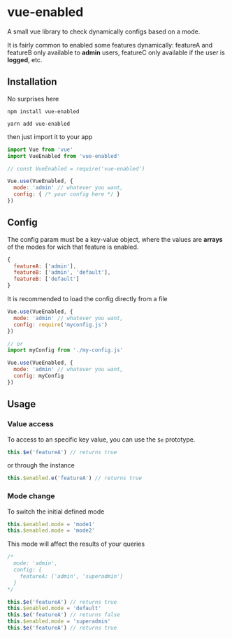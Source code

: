 # vue-enabled
A small vue library to check dynamically configs based on a mode.

It is fairly common to enabled some features dynamically: featureA and featureB only available to **admin** users, featureC only available if the user is **logged**, etc.

## Installation

No surprises here
```
npm install vue-enabled

yarn add vue-enabled
```

then just import it to your app

```javascript
import Vue from 'vue'
import VueEnabled from 'vue-enabled'

// const VueEnabled = require('vue-enabled')

Vue.use(VueEnabled, {
  mode: 'admin' // whatever you want,
  config: { /* your config here */ }
})

```

## Config

The config param must be a key-value object, where the values are **arrays** of the modes for wich that feature is enabled.

```javascript
{
  featureA: ['admin'],
  featureB: ['admin', 'default'],
  featureB: ['default']
}
```

It is recommended to load the config directly from a file

```javascript
Vue.use(VueEnabled, {
  mode: 'admin' // whatever you want,
  config: require('myconfig.js')
})

// or
import myConfig from './my-config.js'

Vue.use(VueEnabled, {
  mode: 'admin' // whatever you want,
  config: myConfig
})
```

## Usage

### Value access

To access to an specific key value, you can use the `$e` prototype.

```javascript
this.$e('featureA') // returns true
```

or through the instance

```javascript
this.$enabled.e('featureA') // returns true
```

### Mode change

To switch the initial defined mode

```javascript
this.$enabled.mode = 'mode1'
this.$enabled.mode = 'mode2'
```

This mode will affect the results of your queries

```javascript
/*
  mode: 'admin',
  config: {
    featureA: ['admin', 'superadmin']
  }
*/

this.$e('featureA') // returns true
this.$enabled.mode = 'default'
this.$e('featureA') // returns false
this.$enabled.mode = 'superadmin'
this.$e('featureA') // returns true
```
